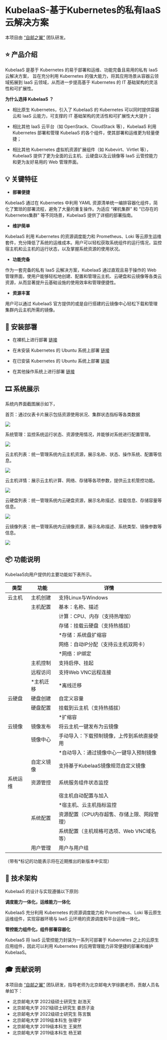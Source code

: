 # KubeIaaS-基于Kubernetes的私有IaaS云解决方案

本项目由 [“自邮之翼”](http://www.free4inno.com) 团队研发。

## ⭐ 产品介绍

KubeIaaS 是基于 Kubernetes 的易于部署和运维、功能完备且易用的私有 IaaS 云解决方案，
旨在充分利用 Kubernetes 的强大能力，将其应用场景从容器云领域拓展到 IaaS 云领域，从而进一步提高基于 Kubernetes 的 IT 基础架构的灵活性和可扩展性。 

**为什么选择 KubeIaaS ？**

- 相比原生 Kubernetes，引入了 KubeIaaS 的 Kubernetes 可以同时提供容器云和 IaaS 云能力，可支撑的 IT 基础架构的灵活性和可扩展性大大提升；

- 相比其他 IaaS 云平台（如 OpenStack、CloudStack 等），KubeIaaS 利用 Kubernetes 部署和管理 KubeIaaS 的各个组件，使其部署和运维更为轻量便捷；

- 相比其他 Kubernetes 虚拟机资源扩展组件（如 Kubevirt、Virtlet 等），KubeIaaS 提供了更为全面的云主机、云硬盘以及云镜像等 IaaS 云管控能力和更为友好易用的 Web 管理界面。

## 💡 关键特征

- **部署便捷**

KubeIaaS 通过在 Kubernetes 中利用 YAML 资源清单统一编排容器化组件，简化了繁琐的部署流程，避免了大量的重复操作。为适应 “裸机集群” 和 “已存在的Kubernetes集群” 等不同场景，KubeIaaS 提供了详细的部署指南。

- **维护简单**

KubeIaaS 利用 Kubernetes 的资源调度能力和 Prometheus、Loki 等云原生运维套件，充分降低了系统的运维成本。用户可以轻松获取系统组件的运行情况，监控宿主机和云主机的运行状态，以及掌握系统资源的使用状况。

- **功能完备**

作为一套完备的私有 IaaS 云解决方案，KubeIaaS 通过直观且易于操作的 Web 管理界面，使用户能够轻松地创建、配置和管理云主机、云硬盘和云镜像等各类云资源，从而显著提升云基础设施的使用效率和管理便捷性。

- **资源丰富**

用户可以通过 KubeIaaS 官方提供的或是自行搭建的云镜像中心轻松下载和管理集群内云主机所需的镜像。

## 🚀 安装部署

- 在裸机上进行部署 [链接](./deploy/deploy-os-ubuntu-22.04-cn.md)

- 在未安装 Kubernetes 的 Ubuntu 系统上部署 [链接](./deploy/deploy-kubernetes-1.23-cn.md)

- 在已安装 Kubernetes 的 Ubuntu 系统上部署 [链接](./deploy/deploy-kubeiaas-1.0-ubuntu-cn.md)

- 在其他操作系统上进行部署 [链接](./deploy/deploy-kubeiaas-1.0-general-cn.md)

## 🎞️ 系统展示

系统内界面截图展示如下，

首页：通过仪表卡片展示包括资源使用状况、集群状态指标等各类数据

![](./img/readme/img_0.png)

系统管理：监控系统运行状态、资源使用情况，并能够对系统进行配置管理。

![](./img/readme/img_1.png)

云主机列表：统一管理系统内云主机资源，展示名称、状态、操作系统、配置等信息。

![](./img/readme/img_2.png)

云主机详情：展示云主机计算、网络、存储等各项参数，提供云主机管控功能。

![](./img/readme/img_3.png)

云硬盘列表：统一管理系统内云硬盘资源，展示名称描述、挂载信息、存储容量等信息。

![](./img/readme/img_4.png)

云镜像列表：统一管理系统内云镜像资源，展示名称描述、系统类型、镜像参数等信息。

![](./img/readme/img_5.png)

## 📦 功能说明

KubeIaaS向用户提供的主要功能如下表所示。

| **类型** | **功能** | **详情**                   |
|--------|--------|--------------------------|
| 云主机    | 主机创建   | 支持Linux与Windows          |
|        | 主机配置   | 基本：名称、描述                 |
|        |        | 计算：CPU、内存（支持热增加）         |
|        |        | 存储：挂载云硬盘（支持热插拔）          |
|        |        | *存储：系统盘扩缩容               |
|        |        | 网络：自动IP分配（支持云主机双网卡）      |
|        |        | *网络：IP绑定                 |
|        | 主机控制   | 支持启停、挂起                  |
|        | 远程访问   | 支持Web VNC远程连接            |
|        | *主机迁移  | *离线迁移                    |
| 云硬盘    | 硬盘创建   | 自定义容量                    |
|        | 硬盘配置   | 挂载到云主机（支持热插拔）            |
|        |        | *扩缩容                     |
| 云镜像    | 镜像发布   | 将云主机一键发布为云镜像             |
|        | 镜像中心   | 手动导入：下载预制镜像，上传到系统直接使用    |
|        |        | *自动导入：通过镜像中心一键导入预制镜像     |
|        | 自定义镜像  | 支持基于KubeIaaS镜像规范自定义镜像    |
| 系统运维   | 资源管控   | 系统服务组件状态监控               |
|        |        | 宿主机自动配置与加入               |
|        |        | *宿主机、云主机指标监控             |
|        | 系统配置   | 资源配置（CPU内存超售、存储上限、网段管理）  |
|        |        | 系统配置（主机规格可选项、Web VNC域名等） |
|        | 用户管理   | 用户与用户组                   |

（带有*标记的功能表示将在近期推出的新版本中实现）

## 📖 技术架构

KubeIaaS 的设计与实现遵循以下原则:

**调度能力一体化，运维能力一体化**

KubeIaaS 充分利用 Kubernetes 的资源调度能力和 Prometheus、Loki 等云原生运维组件，实现容器环境与 IaaS 云环境的资源调度和平台运维一体化。

**管控能力组件化，组件部署容器化**

KubeIaaS 将 IaaS 云管控能力封装为一系列可部署于 Kubernetes 之上的云原生应用组件，因此可以利用 Kubernetes 的应用管理能力非常便捷的部署和维护 KubeIaaS。



## 🎓 贡献说明

本项目由 [“自邮之翼”](http://www.free4inno.com) 团队研发，指导老师为北京邮电大学徐鹏老师，贡献人员名单如下：

- 北京邮电大学 2022级硕士研究生 赵浩天
- 北京邮电大学 2021级硕士研究生 娄昂子渝
- 北京邮电大学 2022级硕士研究生 陈言飘
- 北京邮电大学 2019级本科生 张啸宇
- 北京邮电大学 2019级本科生 王昊然
- 北京邮电大学 2019级本科生 杨王颖